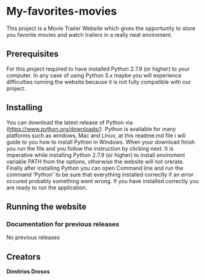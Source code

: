 # My-favorites-movies

This project is a Movie Trailer Website which gives the opportunity to store you favorite movies and watch trailers in a really neat enviroment.

## Prerequisites

For this project required to have installed Python 2.7.9 (or higher) to your computer. In any case of using Python 3.x maybe you will experience difficulties running the website because it is not fully compatible with our project.

## Installing 

You can download the latest release of Python via (https://www.python.org/downloads/). Python is available for many platforms such as windows, Mac and Linux, at this readme.md file i will guide to you how to install Python in Windows. When your download finish you run the file and you follow the instruction by clicking next. It is imperative while installing Python 2.7.9 (or higher) to install enviroment variable PATH from the options, otherwise the website will not orerate. Finally after installing Python you can open Command line and run the command 'Python' to be sure that everything installed correctly if an error occured probably something went wrong. If you have installed correctly you are ready to run the application.

## Running the website



### Documentation for previous releases

No previous releases

## Creators

**Dimitrios Drosos**
